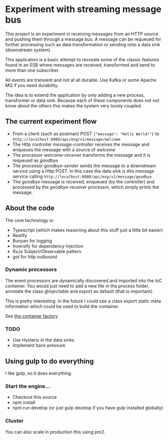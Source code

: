 # Experiment with streaming message bus
This project is an experiment in receiving messages from an HTTP source and pushing them through a message bus. A message can be requeued for further processing such as data transformation or sending onto a data sink (downstream system).

This application is a basic attempt to recreate some of the classic features found in an ESB where messages are received, transformed and send to more than one subscriber.

All events are transient and not at all durable. Use Kafka or some Apache MQ if you need durability. 

The idea is to extend the application by _only_ adding a new process, transformer or data sink. Because each of these components does not not know about the others this makes the system very loosly coupled.

## The current experiment flow
- From a client (such as postman) POST `{"message": "Hello World!"}` to `http://localhost:8080/api/msg/v1/message/welcome`
- The Http controller *message-controller* receives the message and enqueues the message with a source of *welcome*
- The processor *welcome-receiver* transforms the message and it is requeued as *goodbye*
- The processor *goodbye-sender* sends the message to a downstream service using a Http POST. In this case the data sink is _this_ message service calling `http://localhost:8080/api/msg/v1/message/goodbye`.
- The *goodbye* message is received, enqueued (by the controller) and processed by the *goodbye-receiver* processor, which simply prints the message.

## About the code
The core technology is:
- Typescript (which makes reasoning about this stuff just a little bit easier)
- Restify
- Bunyan for logging
- Inversify for dependency injection
- RxJs Subject/Observable pattern
- got for http outbound

### Dynamic processors
The event processors are dynamically discovered and imported into the IoC container. You would just need to add a new file in the process folder, annotate the class *@injectable* and export as default (that is important).

This is pretty interesting. In the future I could see a class export static meta information which could be used to build the container.

See [the container factory](src/container-factory.ts)

### TODO
- Use Hysterix in the data sinks
- Implement back pressure

## Using gulp to do everything
I like gulp, so it does everything.

### Start the engine...
- Checkout this source
- npm install
- npm run develop (or just gulp develop if you have gulp installed globally)

### Cluster
You can also scale in production this using pm2.